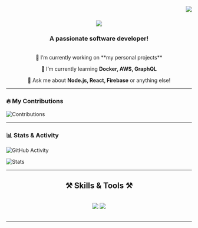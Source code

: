 <img align="right" src="https://visitor-badge.laobi.icu/badge?page_id=mahrus.mahrus" />

<h1 align="center">
    <img src="https://readme-typing-svg.herokuapp.com/?font=Righteous&size=35&center=true&vCenter=true&width=500&height=70&duration=4000&lines=Hi+There!+👋;+I'm+Mahruus!;" />
</h1>

<h3 align="center">A passionate software developer!</h3>

<br/>

<div align="center">
 🔭 I’m currently working on **my personal projects**

 🌱 I’m currently learning **Docker, AWS, GraphQL**

💬 Ask me about **Node.js, React, Firebase** or anything else!

</div>

<hr/>

### 🔥 My Contributions

![Contributions](https://raw.githubusercontent.com/mahrus/mahrus/output/github-contribution-grid-snake.svg)

---

### 📊 Stats & Activity

![GitHub Activity](https://github-readme-activity-graph.cyclic.app/graph?username=mahrus&theme=react)

![Stats](https://github-readme-stats.vercel.app/api?username=mahrus&count_private=true&show_icons=true&theme=react)

---

<h2 align="center">⚒️ Skills & Tools ⚒️</h2>
<br/>
<div align="center">
    <img src="https://skillicons.dev/icons?i=react,bootstrap,mui,html,css,vscode,github,figma,tailwind,git,r" />
    <img src="https://skillicons.dev/icons?i=nodejs,python,javascript,typescript,express,firebase,mongodb,c,java,nextjs,mysql,flask" /><br>
</div>

<br/>
<hr/>
